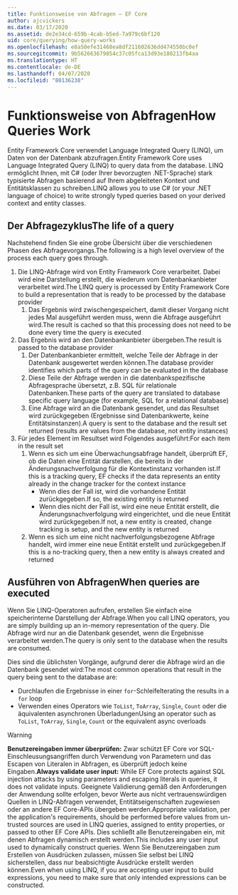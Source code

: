 ```yaml
---
title: Funktionsweise von Abfragen – EF Core
author: ajcvickers
ms.date: 03/17/2020
ms.assetid: de2e34cd-659b-4cab-b5ed-7a979c6bf120
uid: core/querying/how-query-works
ms.openlocfilehash: e8a50efe31468ea8df211602636dd474550bc0ef
ms.sourcegitcommit: 9b562663679854c37c05fca13d93e180213fb4aa
ms.translationtype: HT
ms.contentlocale: de-DE
ms.lasthandoff: 04/07/2020
ms.locfileid: "80136238"
---
```

# <a name="how-queries-work"></a><span data-ttu-id="e96f9-102">Funktionsweise von Abfragen</span><span class="sxs-lookup"><span data-stu-id="e96f9-102">How Queries Work</span></span>

<span data-ttu-id="e96f9-103">Entity Framework Core verwendet Language Integrated Query (LINQ), um Daten von der Datenbank abzufragen.</span><span class="sxs-lookup"><span data-stu-id="e96f9-103">Entity Framework Core uses Language Integrated Query (LINQ) to query data from the database.</span></span> <span data-ttu-id="e96f9-104">LINQ ermöglicht Ihnen, mit C# (oder Ihrer bevorzugten .NET-Sprache) stark typisierte Abfragen basierend auf Ihrem abgeleiteten Kontext und Entitätsklassen zu schreiben.</span><span class="sxs-lookup"><span data-stu-id="e96f9-104">LINQ allows you to use C# (or your .NET language of choice) to write strongly typed queries based on your derived context and entity classes.</span></span>

## <a name="the-life-of-a-query"></a><span data-ttu-id="e96f9-105">Der Abfragezyklus</span><span class="sxs-lookup"><span data-stu-id="e96f9-105">The life of a query</span></span>

<span data-ttu-id="e96f9-106">Nachstehend finden Sie eine grobe Übersicht über die verschiedenen Phasen des Abfragevorgangs.</span><span class="sxs-lookup"><span data-stu-id="e96f9-106">The following is a high level overview of the process each query goes through.</span></span>

1. <span data-ttu-id="e96f9-107">Die LINQ-Abfrage wird von Entity Framework Core verarbeitet. Dabei wird eine Darstellung erstellt, die wiederum vom Datenbankanbieter verarbeitet wird.</span><span class="sxs-lookup"><span data-stu-id="e96f9-107">The LINQ query is processed by Entity Framework Core to build a representation that is ready to be processed by the database provider</span></span>
   1. <span data-ttu-id="e96f9-108">Das Ergebnis wird zwischengespeichert, damit dieser Vorgang nicht jedes Mal ausgeführt werden muss, wenn die Abfrage ausgeführt wird.</span><span class="sxs-lookup"><span data-stu-id="e96f9-108">The result is cached so that this processing does not need to be done every time the query is executed</span></span>
2. <span data-ttu-id="e96f9-109">Das Ergebnis wird an den Datenbankanbieter übergeben.</span><span class="sxs-lookup"><span data-stu-id="e96f9-109">The result is passed to the database provider</span></span>
   1. <span data-ttu-id="e96f9-110">Der Datenbankanbieter ermittelt, welche Teile der Abfrage in der Datenbank ausgewertet werden können.</span><span class="sxs-lookup"><span data-stu-id="e96f9-110">The database provider identifies which parts of the query can be evaluated in the database</span></span>
   2. <span data-ttu-id="e96f9-111">Diese Teile der Abfrage werden in die datenbankspezifische Abfragesprache übersetzt, z.B. SQL für relationale Datenbanken.</span><span class="sxs-lookup"><span data-stu-id="e96f9-111">These parts of the query are translated to database specific query language (for example, SQL for a relational database)</span></span>
   3. <span data-ttu-id="e96f9-112">Eine Abfrage wird an die Datenbank gesendet, und das Resultset wird zurückgegeben (Ergebnisse sind Datenbankwerte, keine Entitätsinstanzen).</span><span class="sxs-lookup"><span data-stu-id="e96f9-112">A query is sent to the database and the result set returned (results are values from the database, not entity instances)</span></span>
3. <span data-ttu-id="e96f9-113">Für jedes Element im Resultset wird Folgendes ausgeführt:</span><span class="sxs-lookup"><span data-stu-id="e96f9-113">For each item in the result set</span></span>
   1. <span data-ttu-id="e96f9-114">Wenn es sich um eine Überwachungsabfrage handelt, überprüft EF, ob die Daten eine Entität darstellen, die bereits in der Änderungsnachverfolgung für die Kontextinstanz vorhanden ist.</span><span class="sxs-lookup"><span data-stu-id="e96f9-114">If this is a tracking query, EF checks if the data represents an entity already in the change tracker for the context instance</span></span>
      * <span data-ttu-id="e96f9-115">Wenn dies der Fall ist, wird die vorhandene Entität zurückgegeben.</span><span class="sxs-lookup"><span data-stu-id="e96f9-115">If so, the existing entity is returned</span></span>
      * <span data-ttu-id="e96f9-116">Wenn dies nicht der Fall ist, wird eine neue Entität erstellt, die Änderungsnachverfolgung wird eingerichtet, und die neue Entität wird zurückgegeben.</span><span class="sxs-lookup"><span data-stu-id="e96f9-116">If not, a new entity is created, change tracking is setup, and the new entity is returned</span></span>
   2. <span data-ttu-id="e96f9-117">Wenn es sich um eine nicht nachverfolgungsbezogene Abfrage handelt, wird immer eine neue Entität erstellt und zurückgegeben.</span><span class="sxs-lookup"><span data-stu-id="e96f9-117">If this is a no-tracking query, then a new entity is always created and returned</span></span>

## <a name="when-queries-are-executed"></a><span data-ttu-id="e96f9-118">Ausführen von Abfragen</span><span class="sxs-lookup"><span data-stu-id="e96f9-118">When queries are executed</span></span>

<span data-ttu-id="e96f9-119">Wenn Sie LINQ-Operatoren aufrufen, erstellen Sie einfach eine speicherinterne Darstellung der Abfrage.</span><span class="sxs-lookup"><span data-stu-id="e96f9-119">When you call LINQ operators, you are simply building up an in-memory representation of the query.</span></span> <span data-ttu-id="e96f9-120">Die Abfrage wird nur an die Datenbank gesendet, wenn die Ergebnisse verarbeitet werden.</span><span class="sxs-lookup"><span data-stu-id="e96f9-120">The query is only sent to the database when the results are consumed.</span></span>

<span data-ttu-id="e96f9-121">Dies sind die üblichsten Vorgänge, aufgrund derer die Abfrage wird an die Datenbank gesendet wird:</span><span class="sxs-lookup"><span data-stu-id="e96f9-121">The most common operations that result in the query being sent to the database are:</span></span>

* <span data-ttu-id="e96f9-122">Durchlaufen die Ergebnisse in einer `for`-Schleife</span><span class="sxs-lookup"><span data-stu-id="e96f9-122">Iterating the results in a `for` loop</span></span>
* <span data-ttu-id="e96f9-123">Verwenden eines Operators wie `ToList`, `ToArray`, `Single`, `Count` oder die äquivalenten asynchronen Überladungen</span><span class="sxs-lookup"><span data-stu-id="e96f9-123">Using an operator such as `ToList`, `ToArray`, `Single`, `Count` or the equivalent async overloads</span></span>

> [!WARNING]  
> <span data-ttu-id="e96f9-124">**Benutzereingaben immer überprüfen:** Zwar schützt EF Core vor SQL-Einschleusungsangriffen durch Verwendung von Parametern und das Escapen von Literalen in Abfragen, es überprüft jedoch keine Eingaben.</span><span class="sxs-lookup"><span data-stu-id="e96f9-124">**Always validate user input:** While EF Core protects against SQL injection attacks by using parameters and escaping literals in queries, it does not validate inputs.</span></span> <span data-ttu-id="e96f9-125">Geeignete Validierung gemäß den Anforderungen der Anwendung sollte erfolgen, bevor Werte aus nicht vertrauenswürdigen Quellen in LINQ-Abfragen verwendet, Entitätseigenschaften zugewiesen oder an andere EF Core-APIs übergeben werden.</span><span class="sxs-lookup"><span data-stu-id="e96f9-125">Appropriate validation, per the application's requirements, should be performed before values from un-trusted sources are used in LINQ queries, assigned to entity properties, or passed to other EF Core APIs.</span></span> <span data-ttu-id="e96f9-126">Dies schließt alle Benutzereingaben ein, mit denen Abfragen dynamisch erstellt werden.</span><span class="sxs-lookup"><span data-stu-id="e96f9-126">This includes any user input used to dynamically construct queries.</span></span> <span data-ttu-id="e96f9-127">Wenn Sie Benutzereingaben zum Erstellen von Ausdrücken zulassen, müssen Sie selbst bei LINQ sicherstellen, dass nur beabsichtigte Ausdrücke erstellt werden können.</span><span class="sxs-lookup"><span data-stu-id="e96f9-127">Even when using LINQ, if you are accepting user input to build expressions, you need to make sure that only intended expressions can be constructed.</span></span>
